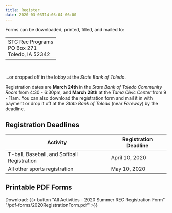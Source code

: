 ```yaml
---
title: Register
date: 2020-03-03T14:03:04-06:00
---
```


Forms can be downloaded, printed, filled, and mailed to:

<table>
  <tr><td> STC Rec Programs <br/> PO Box 271 <br/> Toledo, IA 52342 </td></tr>
</table><br/>

...or dropped off in the lobby at the _State Bank of Toledo_.

<!-- Online registration is also available at [http://getmeregistered.com/stcrec](http://getmeregistered.com/stcrec). /-->

Registration dates are **March 24th** in the _State Bank of Toledo Community Room_ from 4:30 - 6:30pm, and **March 28th** at the _Tama Civic Center_ from 9 - 11am.
You can also download the registration form and mail it in with payment or drop it off at the _State Bank of Toledo_ (near _Fareway_) by the deadline.


## Registration Deadlines

  | Activity | Registration Deadline |
  | --- | --- |
  | T-ball, Baseball, and Softball Registration | April 10, 2020 |
  | All other sports registration | May 10, 2020 |

## Printable PDF Forms

  Download: {{< button "All Activities - 2020 Summer REC Registration Form" "/pdf-forms/2020RegistrationForm.pdf" >}}
